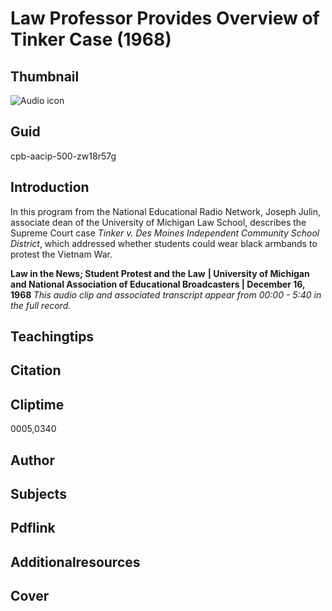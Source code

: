 # Law Professor Provides Overview of Tinker Case (1968) 

## Thumbnail

![Audio icon](https://s3.amazonaws.com/americanarchive.org/primary_source_sets/audio-digitized.jpg "Audio icon")

## Guid
cpb-aacip-500-zw18r57g

## Introduction

In this program from the National Educational Radio Network, Joseph Julin, associate dean of the University of Michigan Law School, describes the Supreme Court case *Tinker v. Des Moines Independent Community School District*, which addressed whether students could wear black armbands to protest the Vietnam War. 

<b>Law in the News; Student Protest and the Law</b>
<b>| University of Michigan and National Association of Educational Broadcasters | December 16, 1968 </b>
<i>This audio clip and associated transcript appear from 00:00 - 5:40 in the full record.</i>

## Teachingtips

## Citation

## Cliptime

0005,0340

## Author
## Subjects
## Pdflink
## Additionalresources
## Cover

